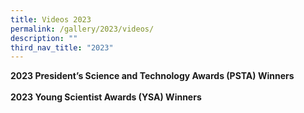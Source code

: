 ```yaml
---
title: Videos 2023
permalink: /gallery/2023/videos/
description: ""
third_nav_title: "2023"
---
```

<b>
2023 President’s Science and Technology Awards (PSTA) Winners
</b>
<br>
<br>


<b>
2023 Young Scientist Awards (YSA) Winners
</b>
<br><br>